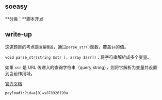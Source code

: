 ## soeasy

**分类：**脚本开发

## write-up

这道题目的考点是`变量覆盖`，通过`parse_str()`函数，覆盖`$a`的值。

`void parse_str(string $str [, array $arr])`：将字符串解析成多个变量。

如果 `str` 是 URL 传递入的查询字符串（query string），则将它解析为变量并设置到当前作用域。

[官方文档](http://php.net/manual/zh/function.parse-str.php)

`payload1:?id=a[0]=s878926199a`


